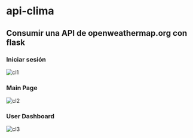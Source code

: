 # api-clima

## Consumir una API de openweathermap.org con flask

### Iniciar sesión
![cl1](https://user-images.githubusercontent.com/97625018/172019963-5e7c27a2-5f80-420f-ae06-723ceda07c27.png)
### Main Page
![cl2](https://user-images.githubusercontent.com/97625018/172019962-b86851b9-781a-4433-8735-ccf9e4bebad0.png)
### User Dashboard
![cl3](https://user-images.githubusercontent.com/97625018/172019961-45a9b7a0-631a-46da-8aed-8de8430de4b1.png)
